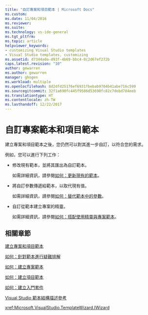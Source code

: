 ```yaml
---
title: "自訂專案和項目範本 | Microsoft Docs"
ms.custom: 
ms.date: 11/04/2016
ms.reviewer: 
ms.suite: 
ms.technology: vs-ide-general
ms.tgt_pltfrm: 
ms.topic: article
helpviewer_keywords:
- customizing Visual Studio templates
- Visual Studio templates, customizing
ms.assetid: d7344a0a-d93f-4b69-bbc4-0c2d67ef272b
caps.latest.revision: "10"
author: gewarren
ms.author: gewarren
manager: ghogen
ms.workload: multiple
ms.openlocfilehash: 8d2dfd25176ef6931fbebab9704b41abe716c599
ms.sourcegitcommit: 32f1a690fc445f9586d53698fc82c7debd784eeb
ms.translationtype: HT
ms.contentlocale: zh-TW
ms.lasthandoff: 12/22/2017
---
```

# <a name="customizing-project-and-item-templates"></a>自訂專案範本和項目範本
建立專案和項目範本之後，您仍然可以對其進一步自訂，以符合您的需求。  
  
 例如，您可以進行下列工作：  
  
-   修改現有範本，並將其匯出為自訂範本。  
  
     如需詳細資訊，請參閱[如何：更新現有的範本](../ide/how-to-update-existing-templates.md)。  
  
-   將自訂參數傳遞給範本，以取代現有值。  
  
     如需詳細資訊，請參閱[如何：替代範本中的參數](../ide/how-to-substitute-parameters-in-a-template.md)。  
  
-   自訂從範本建立專案的精靈。  
  
     如需詳細資訊，請參閱[如何：搭配使用精靈與專案範本](../extensibility/how-to-use-wizards-with-project-templates.md)。  
  
## <a name="related-sections"></a>相關章節  
 [建立專案和項目範本](../ide/creating-project-and-item-templates.md)  
  
 [如何：針對範本進行疑難排解](../ide/how-to-troubleshoot-templates.md)  
  
 [如何：建立專案範本](../ide/how-to-create-project-templates.md)  
  
 [如何：建立項目範本](../ide/how-to-create-item-templates.md)  
  
 [如何：建立入門套件](../ide/how-to-create-starter-kits.md)  
  
 [Visual Studio 範本結構描述參考](../extensibility/visual-studio-template-schema-reference.md)  
  
 <xref:Microsoft.VisualStudio.TemplateWizard.IWizard>